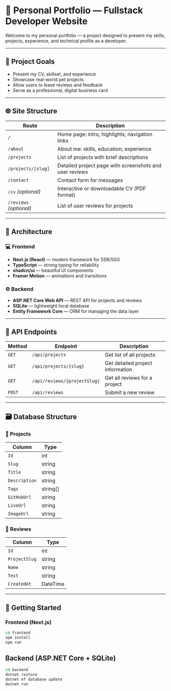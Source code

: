 # 🧭 Personal Portfolio — Fullstack Developer Website

Welcome to my personal portfolio — a project designed to present my skills, projects, experience, and technical profile as a developer.

---

## 📌 Project Goals

- Present my CV, skillset, and experience
- Showcase real-world pet projects
- Allow users to leave reviews and feedback
- Serve as a professional, digital business card

---

## 🌐 Site Structure

| Route                   | Description                                             |
| ----------------------- | ------------------------------------------------------- |
| `/`                     | Home page: intro, highlights, navigation links          |
| `/about`                | About me: skills, education, experience                 |
| `/projects`             | List of projects with brief descriptions                |
| `/projects/[slug]`      | Detailed project page with screenshots and user reviews |
| `/contact`              | Contact form for messages                               |
| `/cv` _(optional)_      | Interactive or downloadable CV (PDF format)             |
| `/reviews` _(optional)_ | List of user reviews for projects                       |

---

## 🧱 Architecture

### 💻 Frontend

- **Next.js (React)** — modern framework for SSR/SSG
- **TypeScript** — strong typing for reliability
- **shadcn/ui** — beautiful UI components
- **Framer Motion** — animations and transitions

### ⚙️ Backend

- **ASP.NET Core Web API** — REST API for projects and reviews
- **SQLite** — lightweight local database
- **Entity Framework Core** — ORM for managing the data layer

---

## 🔄 API Endpoints

| Method | Endpoint                     | Description                      |
| ------ | ---------------------------- | -------------------------------- |
| `GET`  | `/api/projects`              | Get list of all projects         |
| `GET`  | `/api/projects/{slug}`       | Get detailed project information |
| `GET`  | `/api/reviews/{projectSlug}` | Get all reviews for a project    |
| `POST` | `/api/reviews`               | Submit a new review              |

---

## 🗃️ Database Structure

### 📁 Projects

| Column        | Type     |
| ------------- | -------- |
| `Id`          | int      |
| `Slug`        | string   |
| `Title`       | string   |
| `Description` | string   |
| `Tags`        | string[] |
| `GitHubUrl`   | string   |
| `LiveUrl`     | string   |
| `ImageUrl`    | string   |

### 📁 Reviews

| Column        | Type     |
| ------------- | -------- |
| `Id`          | int      |
| `ProjectSlug` | string   |
| `Name`        | string   |
| `Text`        | string   |
| `CreatedAt`   | DateTime |

---

## 🚀 Getting Started

### Frontend (Next.js)

```bash
cd frontend
npm install
npm run
```

## Backend (ASP.NET Core + SQLite)

```bash
cd backend
dotnet restore
dotnet ef database update
dotnet run
```
